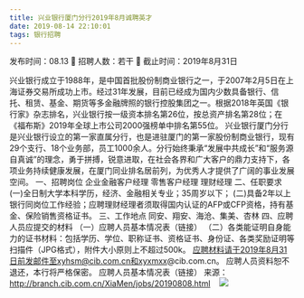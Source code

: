```yaml
---
title: 兴业银行厦门分行2019年8月诚聘英才
date: 2019-08-14 22:10:01
tags: 银行招聘
---
```

发布时间：08.13   🌟   招聘人数：若干   🌈   截止时间：2019年8月31日
<!-- more -->
兴业银行成立于1988年，是中国首批股份制商业银行之一，于2007年2月5日在上海证券交易所成功上市。经过31年发展，目前已经成为国内少数具备银行、信托、租赁、基金、期货等多金融牌照的银行控股集团之一。根据2018年英国《银行家》杂志排名，兴业银行按一级资本排名第26位，按总资产排名第28位；在《福布斯》2019年全球上市公司2000强榜单中排名第55位。
兴业银行厦门分行是兴业银行设立的第一家直属分行，也是进驻厦门的第一家股份制商业银行，现有29个支行、18个业务部，员工1000余人。分行始终秉承“发展中共成长”和“服务源自真诚”的理念，勇于拼搏，锐意进取，在社会各界和广大客户的鼎力支持下，各项业务持续健康发展，在厦门同业排名居前列，为优秀人才提供了广阔的事业发展空间。
一、招聘岗位
企业金融客户经理
零售客户经理
理财经理
二、任职要求
(一)全日制大学本科学历，经济、金融相关专业；35周岁以下；
(二)具备2年以上银行同岗位工作经验；应聘理财经理者须取得国内认证的AFP或CFP资格，持有基金、保险销售资格证书。
三、工作地点
同安、翔安、海沧、集美、杏林
四、应聘人员应提交的材料
（一）应聘人员基本情况表（链接）
（二）各类能证明自身能力的证书材料：包括学历、学位、职称证书、资格证书、身份证、各类奖励证明等扫描件（JPG格式），附件大小原则上不超过500k。
应聘材料请于2019年8月31日前发邮件至xyhsm@cib.com.cn和xyxmxx@cib.com.cn。
应聘人员资料恕不退还，本行将严格保密。
应聘人员基本情况表（链接）
来源：
http://branch.cib.com.cn/XiaMen/jobs/20190808.html
 
 ![](https://cdn.weiweiblog.cn/20181015134814.png)